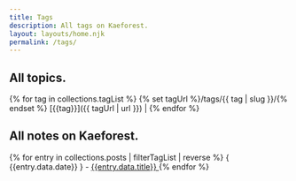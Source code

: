 ```yaml
---
title: Tags
description: All tags on Kaeforest.
layout: layouts/home.njk
permalink: /tags/
---
```


<h2> All topics. </h2>

<div style="display: flex;">
{% for tag in collections.tagList %}
  {% set tagUrl %}/tags/{{ tag | slug }}/{% endset %}
  [{{tag}}]({{ tagUrl | url }}) |
{% endfor %}
</div>

<h2> All notes on Kaeforest. </h2>
{% for entry in collections.posts | filterTagList | reverse  %}
  { {{entry.data.date}} } - <a href={{entry.url}}> {{entry.data.title}} </a>
{% endfor %}



